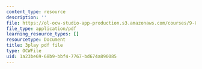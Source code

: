 ```yaml
---
content_type: resource
description: ''
file: https://ol-ocw-studio-app-production.s3.amazonaws.com/courses/9-04-sensory-systems-fall-2013/1a23be6968b9bbf47767bd674a890085_-2d9XooPwHo.pdf
file_type: application/pdf
learning_resource_types: []
resourcetype: Document
title: 3play pdf file
type: OCWFile
uid: 1a23be69-68b9-bbf4-7767-bd674a890085
---
```

